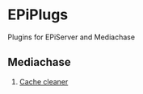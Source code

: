 # EPiPlugs
Plugins for EPiServer and Mediachase

## Mediachase
1. [Cache cleaner](./Mediachse/Cache%20cleaner)
